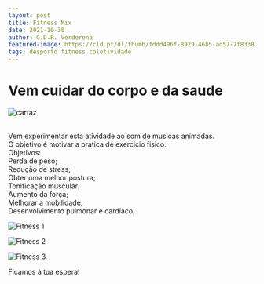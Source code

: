 ```yaml
---
layout: post
title: Fitness Mix
date: 2021-10-30
author: G.D.R. Verderena
featured-image: https://cld.pt/dl/thumb/fddd496f-8929-46b5-ad57-7f83383f4cd9/Fitness%20Mix.png?size=xl&crop=false&format=png
tags: desporto fitness coletividade
---
```


<h1>Vem cuidar do corpo e da saude</h1>

![cartaz](https://cld.pt/dl/thumb/fddd496f-8929-46b5-ad57-7f83383f4cd9/Fitness%20Mix.png?size=xl&crop=false&format=png)

<br>Vem experimentar esta atividade ao som de musicas animadas.
<br>O objetivo é motivar a pratica de exercicio fisico.
<br>Objetivos:
<br>Perda de peso;
<br>Redução de stress;
<br>Obter uma melhor postura;
<br>Tonificação muscular;
<br>Aumento da força;
<br>Melhorar a mobilidade;
<br>Desenvolvimento pulmonar e cardiaco;



![Fitness 1](https://cld.pt/dl/thumb/5bf5f3c1-6bc1-4bd2-96ba-8f971349fefc/fitness_interior.jpeg?size=xl&crop=false&format=jpeg)

![Fitness 2](https://cld.pt/dl/thumb/f4a497de-cf0a-46f7-8fc4-20e0dbc35eb4/IMG_0878.jpg?size=xl&crop=false&format=jpeg)

![Fitness 3](https://cld.pt/dl/thumb/5b00f152-f928-4c8b-9dca-40f907ba44bc/IMG_0902.jpg?size=xl&crop=false&format=jpeg)

<p>Ficamos à tua espera!
